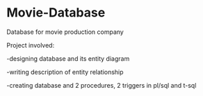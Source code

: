 # Movie-Database
Database for movie production company


Project involved:

-designing database and its entity diagram
  
-writing description of entity relationship
  
-creating database and 2 procedures, 2 triggers in pl/sql and t-sql 

